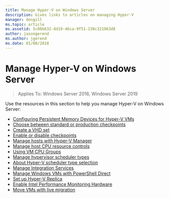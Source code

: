 ```yaml
---
title: Manage Hyper-V on Windows Server
description: Gives links to articles on managing Hyper-V
manager: dongill
ms.topic: article
ms.assetid: 5c06b632-dd19-46ca-9f51-130c321963d8
author: jasongerend
ms.author: jgerend
ms.date: 01/08/2018
---
```

# Manage Hyper-V on Windows Server

>Applies To: Windows Server 2016, Windows Server 2019

Use the resources in this section to help you manage Hyper-V on Windows Server:

- [Configuring Persistent Memory Devices for Hyper-V VMs](persistent-memory-cmdlets.md)
- [Choose between standard or production checkpoints](Choose-between-standard-or-production-checkpoints-in-Hyper-V.md)
- [Create a VHD set](Create-VHDSet-file.md)
- [Enable or disable checkpoints](Enable-or-disable-checkpoints-in-Hyper-V.md)
- [Manage hosts with Hyper-V Manager](Remotely-manage-Hyper-V-hosts.md)
- [Manage host CPU resource controls](manage-hyper-v-minroot-2016.md)
- [Using VM CPU Groups](manage-hyper-v-cpugroups.md)
- [Manage hypervisor scheduler types](manage-hyper-v-scheduler-types.md)
- [About Hyper-V scheduler type selection](about-hyper-v-scheduler-type-selection.md)
- [Manage Integration Services](Manage-Hyper-V-integration-services.md)
- [Manage Windows VMs with PowerShell Direct](Manage-Windows-virtual-machines-with-powershell-direct.md)
- [Set up Hyper-V Replica](Set-up-Hyper-V-Replica.md)
- [Enable Intel Performance Monitoring Hardware](Performance-Monitoring-Hardware.md)
- [Move VMs with live migration](Live-migration-overview.md)
